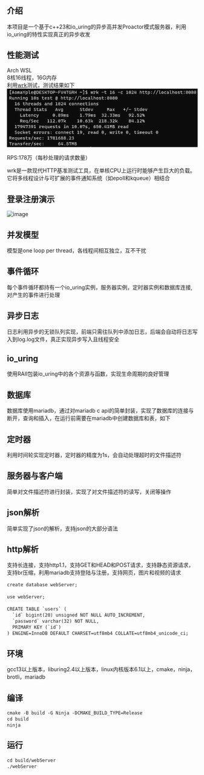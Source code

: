 ## 介绍

本项目是一个基于c++23和io_uring的异步高并发Proactor模式服务器，利用io_uring的特性实现真正的异步收发

## 性能测试

Arch WSL  
8核16线程，16G内存  
利用[wrk](https://github.com/wg/wrk)测试，测试结果如下  
![image](test/test.png)

RPS:178万（每秒处理的请求数量）

wrk是一款现代HTTP基准测试工具，在单核CPU上运行时能够产生巨大的负载。它将多线程设计与可扩展的事件通知系统（如epoll和kqueue）相结合

## 登录注册演示

![image](test/test.gif)

## 并发模型

模型是one loop per thread，各线程间相互独立，互不干扰

## 事件循环

每个事件循环都持有一个io_uring实例，服务器实例，定时器实例和数据库连接,对产生的事件进行处理

## 异步日志

日志利用异步的无锁队列实现，前端只需往队列中添加日志，后端会自动将日志写入到log.log文件，真正实现异步写入且线程安全

## io_uring

使用RAII包装io_uring中的各个资源与函数，实现生命周期的良好管理

## 数据库

数据库使用mariadb，通过对mariadb c api的简单封装，实现了数据库的连接与断开，查询和插入，在运行前需要在mariadb中创建数据库和表，如下

## 定时器

利用时间轮实现定时器，定时器的精度为1s，会自动处理超时的文件描述符

## 服务器与客户端

简单对文件描述符进行封装，实现了对文件描述符的读写，关闭等操作

## json解析

简单实现了json的解析，支持json的大部分语法

## http解析

支持长连接，支持http1.1，支持GET和HEAD和POST请求，支持静态资源请求，支持br压缩，利用mariadb支持登陆与注册，支持网页，图片和视频的请求

```shell
create database webServer;

use webServer;

CREATE TABLE `users` (
  `id` bigint(20) unsigned NOT NULL AUTO_INCREMENT,
  `password` varchar(32) NOT NULL,
  PRIMARY KEY (`id`)
) ENGINE=InnoDB DEFAULT CHARSET=utf8mb4 COLLATE=utf8mb4_unicode_ci;
```

## 环境

gcc13以上版本，liburing2.4以上版本，linux内核版本6.1以上，cmake，ninja，brotli，mariadb

## 编译

```shell 
cmake -B build -G Ninja -DCMAKE_BUILD_TYPE=Release
cd build
ninja
```

## 运行

```shell
cd build/webServer
./webServer
```